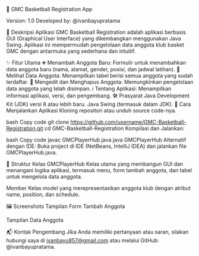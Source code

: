🏀 GMC Basketball Registration App

Version: 1.0
Developed by: @ivanbayupratama

📜 Deskripsi
Aplikasi GMC Basketball Registration adalah aplikasi berbasis GUI (Graphical User Interface) yang dikembangkan menggunakan Java Swing. Aplikasi ini mempermudah pengelolaan data anggota klub basket GMC dengan antarmuka yang sederhana dan intuitif.

✨ Fitur Utama
➕ Menambah Anggota Baru: Formulir untuk menambahkan data anggota baru (nama, alamat, gender, posisi, dan jadwal latihan).
👀 Melihat Data Anggota: Menampilkan tabel berisi semua anggota yang sudah terdaftar.
📝 Mengedit dan Menghapus Anggota: Memungkinkan pengelolaan data anggota yang telah disimpan.
ℹ️ Tentang Aplikasi: Menampilkan informasi aplikasi, versi, dan pengembang.
🛠️ Prasyarat
Java Development Kit (JDK) versi 8 atau lebih baru.
Java Swing (termasuk dalam JDK).
🚀 Cara Menjalankan Aplikasi
Kloning repositori atau unduh source code-nya.

bash
Copy code
git clone https://github.com/username/GMC-Basketball-Registration.git
cd GMC-Basketball-Registration
Kompilasi dan Jalankan:

bash
Copy code
javac GMCPlayerHub.java
java GMCPlayerHub
Alternatif dengan IDE: Buka project di IDE (NetBeans, IntelliJ IDEA) dan jalankan file GMCPlayerHub.java.

📂 Struktur Kelas
GMCPlayerHub
Kelas utama yang membangun GUI dan menangani logika aplikasi, termasuk menu, form tambah anggota, dan tabel untuk mengelola data anggota.

Member
Kelas model yang merepresentasikan anggota klub dengan atribut name, position, dan schedule.

🖼️ Screenshots
Tampilan Form Tambah Anggota


Tampilan Data Anggota


📬 Kontak Pengembang
Jika Anda memiliki pertanyaan atau saran, silakan hubungi saya di ivanbayu857@gmail.com atau melalui GitHub: @ivanbayupratama.

